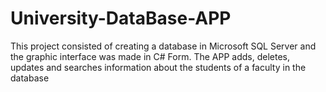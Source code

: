 # University-DataBase-APP
This project consisted of creating a database in Microsoft SQL Server and the graphic interface was made in C# Form. The APP adds, deletes, updates and searches information about the students of a faculty in the database
